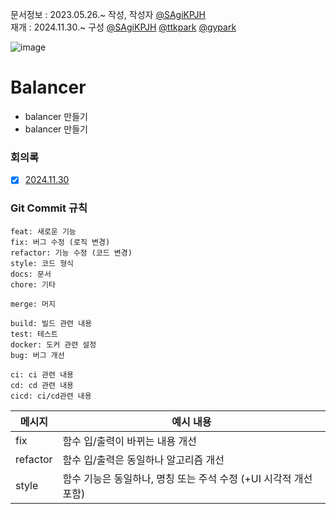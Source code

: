 문서정보 : 2023.05.26.~ 작성, 작성자 [@SAgiKPJH](https://github.com/SAgiKPJH)  
재개 : 2024.11.30.~ 구성 [@SAgiKPJH](https://github.com/SAgiKPJH) [@ttkpark](https://github.com/ttkpark) [@gypark](https://github.com/gyfolder)

![image](https://github.com/user-attachments/assets/ccde1efd-ace1-41c2-a957-19836447da94)


# Balancer
- balancer 만들기
- balancer 만들기

### 회의록
- [x] [2024.11.30](https://github.com/SagiK-Repository/Balancer/issues/1)


### Git Commit 규칙
```
feat: 새로운 기능
fix: 버그 수정 (로직 변경)
refactor: 기능 수정 (코드 변경)
style: 코드 형식
docs: 문서
chore: 기타

merge: 머지 

build: 빌드 관련 내용
test: 테스트
docker: 도커 관련 설정
bug: 버그 개선

ci: ci 관련 내용
cd: cd 관련 내용
cicd: ci/cd관련 내용
```

| 메시지 | 예시 내용 |
| - | - |
| fix | 함수 입/출력이 바뀌는 내용 개선 |
| refactor | 함수 입/출력은 동일하나 알고리즘 개선 |
| style | 함수 기능은 동일하나, 명칭 또는 주석 수정 (+UI 시각적 개선 포함) |